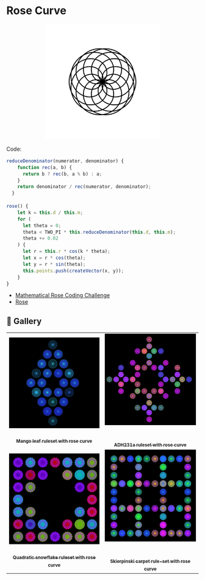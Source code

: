 # Rose Curve

<p align="center"><img src="./assets/shape_images/rose.jpg" alt="rose curve" width="300px"></p>

Code:

```JavaScript
reduceDenominator(numerator, denominator) {
    function rec(a, b) {
      return b ? rec(b, a % b) : a;
    }
    return denominator / rec(numerator, denominator);
  }

rose() {
    let k = this.d / this.m;
    for (
      let theta = 0;
      theta < TWO_PI * this.reduceDenominator(this.d, this.m);
      theta += 0.02
    ) {
      let r = this.r * cos(k * theta);
      let x = r * cos(theta);
      let y = r * sin(theta);
      this.points.push(createVector(x, y));
    }
}
```

- [Mathematical Rose Coding Challenge](https://thecodingtrain.com/challenges/55-mathematical-rose-patterns) 
- [Rose](https://mathcurve.com/courbes2d.gb/rosace/rosace.shtml)

## 🌄 Gallery

<!-- IMAGE-LIST:START - Do not remove or modify this section -->
<!-- prettier-ignore-start -->
<!-- markdownlint-disable -->
<table>
  <tbody>
   <tr>
     <td align="center"><a href=""> <img class="img" src="../assets/Ruleset-shape-examples/mango-leaf-rose.jpg" alt="Mango leaf ruleset with rose curve" style="vertical-align:top;" width="500" /><br /><sub><b><br/>Mango leaf ruleset with rose curve</b></sub></a></td>
     <td align="center"><a href=""> <img class="img" src="../assets/Ruleset-shape-examples/adh231a-rose.jpg" alt="ADH231a ruleset with rose curve" style=" display: block;
    margin-left: auto;
    margin-right: auto;" width="500" /><br /><sub><b><br/>ADH231a ruleset with rose curve</b></sub></a></td>
    </tr>
    <tr>
     <td align="center"><a href=""> <img class="img" src="../assets/Ruleset-shape-examples/quad-snowflake-rose.jpg" alt="Quadratic snowflake ruleset with rose curve" style="vertical-align:top;" width="500" /><br /><sub><b><br/>Quadratic snowflake ruleset with rose curve</b></sub></a></td>
     <td align="center"><a href=""> <img class="img" src="../assets/Ruleset-shape-examples/skierpinski-carpet-rose.jpg" alt="Skierpinski carpet rule-set with rose curve" style=" display: block;
    margin-left: auto;
    margin-right: auto;" width="500" /><br /><sub><b><br/>Skierpinski carpet rule-set with rose curve</b></sub></a></td>
    </tr>
    
  
    
 </tbody>
</table>

<!-- markdownlint-restore -->
<!-- prettier-ignore-end -->

<!-- IMAGE-LIST:END -->
